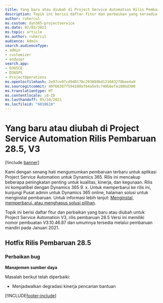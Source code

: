 ```yaml
---
title: Yang baru atau diubah di Project Service Automation Rilis Pembaruan 28.5, Hotfix, V3
description: Topik ini berisi daftar fitur dan perbaikan yang tersedia di Hotfix Project Service Automation V3, pembaruan rilis 28.5, V3.
author: ruhercul
ms.custom: dyn365-projectservice
ms.date: 02/03/2021
ms.topic: article
ms.author: ruhercul
audience: Admin
search.audienceType:
- admin
- customizer
- enduser
search.app:
- D365CE
- D365PS
- ProjectOperations
ms.openlocfilehash: 2e97ce97cd9d8178c293089bd131683278bee4a9
ms.sourcegitcommit: 40f68387f594180af64a5e5c748b6efa188bd300
ms.translationtype: HT
ms.contentlocale: id-ID
ms.lasthandoff: 05/10/2021
ms.locfileid: "6010610"
---
```

# <a name="whats-new-or-changed-in-project-service-automation-update-release-285-v3"></a>Yang baru atau diubah di Project Service Automation Rilis Pembaruan 28.5, V3

[!include [banner](../includes/psa-now-project-operations.md)]

Kami dengan senang hati mengumumkan pembaruan terbaru untuk aplikasi Project Service Automation untuk Dynamics 365. Rilis ini mencakup beberapa peningkatan penting untuk kualitas, kinerja, dan kegunaan. Rilis ini kompatibel dengan Dynamics 365 9. x. Untuk memperbarui ke rilis ini, kunjungi Pusat admin untuk Dynamics 365 online, halaman solusi untuk menginstal pembaruan. Untuk informasi lebih lanjut: [Menginstal, memperbarui, atau menghapus solusi pilihan](/power-platform/admin/install-remove-preferred-solution).

Topik ini berisi daftar fitur dan perbaikan yang baru atau diubah untuk Project Service Automation V3, rilis pembaruan 28.5 Versi ini memiliki nomor pembuatan V3.10.46.87 dan umumnya tersedia melalui pembaruan mandiri pada Januari 2021.

## <a name="update-release-285-hotfix"></a>Hotfix Rilis Pembaruan 28.5

### <a name="bug-fixes"></a>Perbaikan bug

**Manajemen sumber daya**

Masalah berikut telah diperbaiki:

- Menjadwalkan degradasi kinerja pencarian bantuan



[!INCLUDE[footer-include](../includes/footer-banner.md)]
